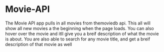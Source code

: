 # Movie-API
The Movie API app pulls in all movies from themoviedb api. This all will show all new movies a the beginning when the page loads. You can also hover over the movie and itll give you a breif description of what the movie is about. You are also able to search for any movie title, and get a breif description of that movie as well

